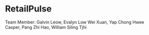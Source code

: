# RetailPulse

Team Member:
Galvin Leow,
Evalyn Low Wei Xuan,
Yap Chong Hwee Casper,
Pang Zhi Hao,
William Siling Tjhi
